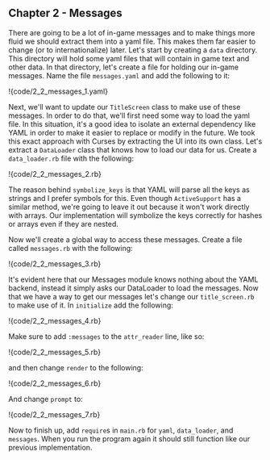 ## Chapter 2 - Messages

There are going to be a lot of in-game messages and to make things more fluid we should extract them into a yaml file. This makes them far easier to change (or to internationalize) later. Let's start by creating a `data` directory. This directory will hold some yaml files that will contain in game text and other data. In that directory, let's create a file for holding our in-game messages. Name the file `messages.yaml` and add the following to it:

!{code/2_2_messages_1.yaml}

Next, we'll want to update our `TitleScreen` class to make use of these messages. In order to do that, we'll first need some way to load the yaml file. In this situation, it's a good idea to isolate an external dependency like YAML in order to make it easier to replace or modify in the future. We took this exact approach with Curses by extracting the UI into its own class. Let's extract a `DataLoader` class that knows how to load our data for us. Create a `data_loader.rb` file with the following:

!{code/2_2_messages_2.rb}

The reason behind `symbolize_keys` is that YAML will parse all the keys as strings and I prefer symbols for this. Even though `ActiveSupport` has a similar method, we're going to leave it out because it won't work directly with arrays. Our implementation will symbolize the keys correctly for hashes or arrays even if they are nested.

Now we'll create a global way to access these messages. Create a file called `messages.rb` with the following:

!{code/2_2_messages_3.rb}

It's evident here that our Messages module knows nothing about the YAML backend, instead it simply asks our DataLoader to load the messages. Now that we have a way to get our messages let's change our `title_screen.rb` to make use of it. In `initialize` add the following:

!{code/2_2_messages_4.rb}

Make sure to add `:messages` to the `attr_reader` line, like so:

!{code/2_2_messages_5.rb}

and then change `render` to the following:

!{code/2_2_messages_6.rb}

And change `prompt` to:

!{code/2_2_messages_7.rb}

Now to finish up, add `require`s in `main.rb` for `yaml`, `data_loader`, and `messages`. When you run the program again it should still function like our previous implementation.